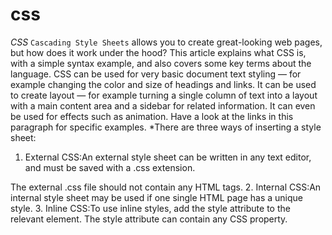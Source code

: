 # css
*CSS* `Cascading Style Sheets` allows you to create great-looking web pages, but how does it work under the hood? This article explains what CSS is, with a simple syntax example, and also covers some key terms about the language.
CSS can be used for very basic document text styling — for example changing the color and size of headings and links. It can be used to create layout — for example turning a single column of text into a layout with a main content area and a sidebar for related information. It can even be used for effects such as animation. Have a look at the links in this paragraph for specific examples.
*There are three ways of inserting a style sheet:
1. External CSS:An external style sheet can be written in any text editor, and must be saved with a .css extension.

The external .css file should not contain any HTML tags.
2. Internal CSS:An internal style sheet may be used if one single HTML page has a unique style.
3. Inline CSS:To use inline styles, add the style attribute to the relevant element. The style attribute can contain any CSS property.

